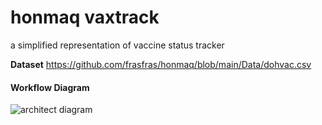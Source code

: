 # honmaq vaxtrack
a simplified representation of vaccine status tracker

<b>Dataset</b>
https://github.com/frasfras/honmaq/blob/main/Data/dohvac.csv
</br>
<b><h4>Workflow Diagram</h4></b> 
![architect diagram](https://github.com/frasfras/honmaq/assets/65541080/3eb5bd7a-2b76-435e-b154-bd0cf6099280)
